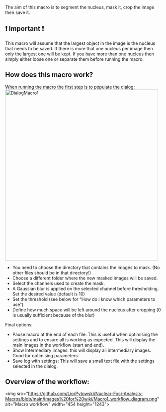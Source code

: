 The aim of this macro is to segment the nucleus, mask it, crop the image then save it.
## :heavy_exclamation_mark: Important :heavy_exclamation_mark: 
This macro will assume that the largest object in the image is the nucleus that needs to be saved. If there is more that one nucleus per image then only the largest one will be kept. If you have more than one nucleus then simply either loose one or separate them before running the macro.
## How does this macro work?
When running the macro the first step is to populate the dialog:
<img src="https://github.com/LiorPytowski/Nuclear-Foci-Analysis-Macros/blob/main/Images%20for%20wiki/Macro1_dialog.png" alt="DialogMacro1" width="492" height="549">
* You need to choose the directory that contains the images to mask. (No other files should be in that directory!)
* Choose a different folder where the new masked images will be saved.
* Select the channels used to create the mask.
* A Gaussian blur is applied on the selected channel before thresholding. Set the desired value (default is 10)
* Set the threshold (see below for “How do I know which parameters to use”)
* Define how much space will be left around the nucleus after cropping (0 is usually sufficient because of the blur)




Final options:
* Pause macro at the end of each file: This is useful when optimising the settings and to ensure all is working as expected. This will display the main images in the workflow (start and end).
* Show Intermediary images: this will display all intermediary images. Good for optimising parameters.
* Save log with settings: This will save a small text file with the settings selected in the dialog.
## Overview of the workflow:
<img src="https://github.com/LiorPytowski/Nuclear-Foci-Analysis-Macros/blob/main/Images%20for%20wiki/Macro1_workflow_diagram.png" alt="Macro workflow" width="454 height="1243">
